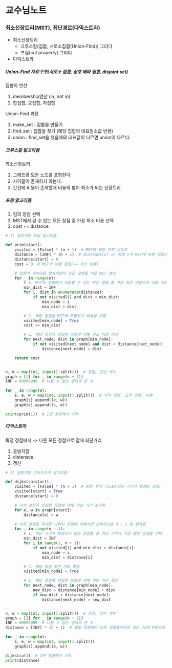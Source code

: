 # 교수님노트

### 최소신장트리(MST), 최단경로(다익스트라)

- 최소신장트리
  - 크루스칼(집합, 서로소집합(Union-Find)) 그리디
  - 프림(cut property) 그리디
- 다익스트라

##### Union-Find 자료구조(서로소 집합, 상호 배타 집합, disjoint set)

집합의 연산
1. membership연산 (in, not in)
2. 합집합, 교집합, 차집합

Union-Find 과정
1. make_set : 집합을 만들기
2. find_set : 집합을 찾기 (해당 집합의 대표원소값 반환)
3. union : find_set을 했을때의 대표값이 다르면 union이 다르다.

##### 크루스칼 알고리즘

최소신장트리
1. 그래프랑 모든 노드를 포함한다.
2. 사이클이 존재하지 않는다.
3. 간선에 비용이 존재할때 비용의 합이 최소가 되는 신장트리


##### 프림 알고리즘

1. 임의 정점 선택
2. MST에서 갈 수 있는 모든 정점 중 가장 최소 비용 선택
3. cost += distance

```python
# 1) 일반적인 프림 알고리즘

def prim(start):
    visited = [False] * (n + 1)  # MST에 포함 여부 리스트
    distance = [INF] * (n + 1)  # distance[v] => 정점 v가 MST에 속한 정점과 연결된 간선의 비용
    distance[start] = 0
    cost = 0  # MST의 비용 총합(== 최소 비용)

    # 정점의 개수만큼 반복하면서 모든 정점을 이은 MST 생성
    for _ in range(n):
        # 1. MST의 정점에서 이동할 수 있는 모든 정점 중 가장 적은 비용으로 이동 가능한 정점 찾기(Greedy)
        min_dist = INF
        for i, dist in enumerate(distance):
            if not visited[i] and dist < min_dist:
                min_node = i
                min_dist = dist

        # 2. 해당 정점을 MST에 포함하고 비용을 더함
        visited[min_node] = True
        cost += min_dist

        # 3. 해당 정점과 인접한 정점에 대해 최소 비용 갱신
        for next_node, dist in graph[min_node]:
            if not visited[next_node] and dist < distance[next_node]:
                distance[next_node] = dist

    return cost


n, m = map(int, input().split())  # 정점, 간선 개수
graph = [[] for _ in range(n + 1)]
INF = 99999999  # 나올 수 없는 임의의 큰 수

for _ in range(m):
    s, e, w = map(int, input().split())  # 시작 정점, 도착 정점, 비용
    graph[s].append((e, w))
    graph[e].append((s, w))

print(prim(1))  # 1번 정점에서 시작
``` 


##### 다익스트라

특정 정점에서 -> 다른 모든 정점으로 갈때 최단거리

1. 출발지점
2. distansce
3. 갱신

```python
# 1) 일반적인 다익스트라 알고리즘

def dijkstra(start):
    visited = [False] * (n + 1)  # 방문 처리 리스트(최단 거리가 확정된 정점)
    visited[start] = True
    distance[start] = 0

    # 시작 정점과 인접한 정점에 대해 최단 거리 초기화
    for e, w in graph[start]:
        distance[e] = w

    # 시작 정점을 제외한 나머지 정점에 대해서만 반복하므로 n - 1 번 반복함
    for _ in range(n - 1):
        # 1. 최단 거리가 확정되지 않은 정점들 중 최단 거리가 가장 짧은 정점을 선택
        min_dist = INF
        for i in range(1, n + 1):
            if not visited[i] and min_dist > distance[i]:
                min_node = i
                min_dist = distance[i]

        # 2. 해당 정점 최단 거리 확정
        visited[min_node] = True

        # 3. 해당 정점에 인접한 정점에 대해 최단 거리 갱신
        for next_node, dist in graph[min_node]:
            new_dist = distance[min_node] + dist
            if new_dist < distance[next_node]:
                distance[next_node] = new_dist


n, m = map(int, input().split())  # 정점, 간선 개수
graph = [[] for _ in range(n + 1)]
INF = 99999999  # 나올 수 없는 임의의 큰 수
distance = [INF] * (n + 1)  # 출발 정점에서 다른 정점들까지의 최단 거리(무한으로 초기화)

for _ in range(m):
    s, e, w = map(int, input().split())
    graph[s].append((e, w))

dijkstra(1)  # 1번 정점에서 시작
print(distance)
```